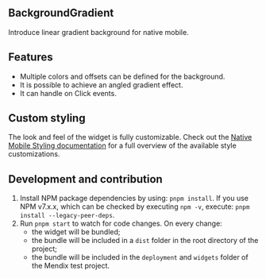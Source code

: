 ## BackgroundGradient

Introduce linear gradient background for native mobile.

## Features

-   Multiple colors and offsets can be defined for the background.
-   It is possible to achieve an angled gradient effect.
-   It can handle on Click events.

## Custom styling

The look and feel of the widget is fully customizable. Check out the <a href="https://docs.mendix.com/refguide/mobile/designing-mobile-user-interfaces/widget-styling-guide/#1131-background-gradient">Native Mobile Styling documentation</a> for a full overview of the available style customizations.

## Development and contribution

1. Install NPM package dependencies by using: `pnpm install`. If you use NPM v7.x.x, which can be checked by executing `npm -v`, execute: `pnpm install --legacy-peer-deps`.
1. Run `pnpm start` to watch for code changes. On every change:
    - the widget will be bundled;
    - the bundle will be included in a `dist` folder in the root directory of the project;
    - the bundle will be included in the `deployment` and `widgets` folder of the Mendix test project.
